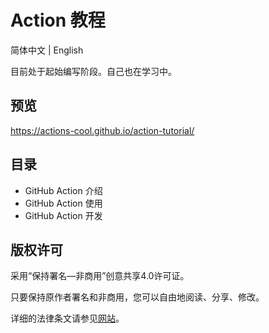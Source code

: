 # Action 教程

简体中文 | English

目前处于起始编写阶段。自己也在学习中。

## 预览

https://actions-cool.github.io/action-tutorial/

## 目录

- GitHub Action 介绍
- GitHub Action 使用
- GitHub Action 开发

## 版权许可

采用“保持署名—非商用”创意共享4.0许可证。

只要保持原作者署名和非商用，您可以自由地阅读、分享、修改。

详细的法律条文请参见[网站](https://creativecommons.org/licenses/by-nc/4.0/)。
